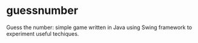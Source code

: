 # guessnumber
Guess the number:
simple game written in Java using Swing framework to experiment useful techiques.

